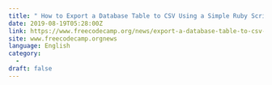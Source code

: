 ```yaml
---
title: " How to Export a Database Table to CSV Using a Simple Ruby Script "
date: 2019-08-19T05:28:00Z
link: https://www.freecodecamp.org/news/export-a-database-table-to-csv-using-a-simple-ruby-script-2/?utm_medium=RSS&utm_source=news.12bit.vn
site: www.freecodecamp.orgnews
language: English
category:
  -   
draft: false
---
```

